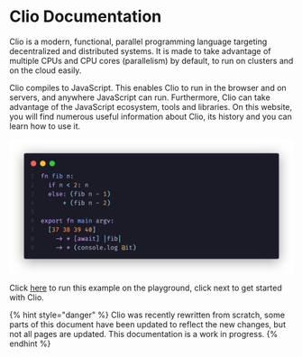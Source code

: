# Clio Documentation

Clio is a modern, functional, parallel programming language targeting decentralized and distributed systems. It is made to take advantage of multiple CPUs and CPU cores \(parallelism\) by default, to run on clusters and on the cloud easily.

Clio compiles to JavaScript. This enables Clio to run in the browser and on servers, and anywhere JavaScript can run. Furthermore, Clio can take advantage of the JavaScript ecosystem, tools and libraries. On this website, you will find numerous useful information about Clio, its history and you can learn how to use it.

![Clio Fib Example](.gitbook/assets/clio%20%281%29.png)

Click [here](https://clio-playground.pouyae.vercel.app/?code=fn%20fib%20n%3A%0A%20%20if%20n%20%3C%202%3A%20n%0A%20%20else%3A%20%28fib%20n%20-%201%29%0A%20%20%20%20%20%20%2B%20%28fib%20n%20-%202%29%0A%0Aexport%20fn%20main%20argv%3A%0A%20%20%5B39%2040%2041%2042%5D%0A%20%20%20%20-%3E%20*%20await%20%7Cfib%7C%0A%20%20%20%20-%3E%20*%20item%3A%20console.log%20item) to run this example on the playground, click next to get started with Clio.

{% hint style="danger" %}
Clio was recently rewritten from scratch, some parts of this document have been updated to reflect the new changes, but not all pages are updated. This documentation is a work in progress.
{% endhint %}

